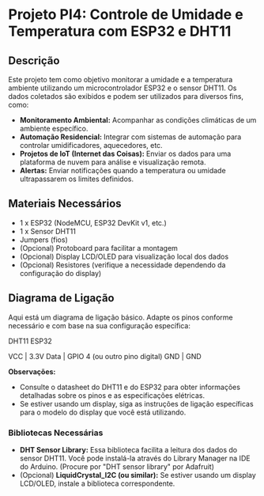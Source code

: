 # Projeto PI4: Controle de Umidade e Temperatura com ESP32 e DHT11

## Descrição

Este projeto tem como objetivo monitorar a umidade e a temperatura ambiente utilizando um microcontrolador ESP32 e o sensor DHT11. Os dados coletados são exibidos e podem ser utilizados para diversos fins, como:

*   **Monitoramento Ambiental:** Acompanhar as condições climáticas de um ambiente específico.
*   **Automação Residencial:** Integrar com sistemas de automação para controlar umidificadores, aquecedores, etc.
*   **Projetos de IoT (Internet das Coisas):** Enviar os dados para uma plataforma de nuvem para análise e visualização remota.
*   **Alertas:** Enviar notificações quando a temperatura ou umidade ultrapassarem os limites definidos.

## Materiais Necessários

*   1 x ESP32 (NodeMCU, ESP32 DevKit v1, etc.)
*   1 x Sensor DHT11
*   Jumpers (fios)
*   (Opcional) Protoboard para facilitar a montagem
*   (Opcional) Display LCD/OLED para visualização local dos dados
*   (Opcional) Resistores (verifique a necessidade dependendo da configuração do display)

## Diagrama de Ligação

Aqui está um diagrama de ligação básico.  Adapte os pinos conforme necessário e com base na sua configuração específica:


DHT11	ESP32

VCC     |   3.3V
Data    |   GPIO 4 (ou outro pino digital)
GND     |   GND

**Observações:**

*   Consulte o datasheet do DHT11 e do ESP32 para obter informações detalhadas sobre os pinos e as especificações elétricas.
*   Se estiver usando um display, siga as instruções de ligação específicas para o modelo do display que você está utilizando.


### Bibliotecas Necessárias

*   **DHT Sensor Library:**  Essa biblioteca facilita a leitura dos dados do sensor DHT11.  Você pode instalá-la através do Library Manager na IDE do Arduino. (Procure por "DHT sensor library" por Adafruit)
*   (Opcional) **LiquidCrystal_I2C (ou similar):** Se estiver usando um display LCD/OLED, instale a biblioteca correspondente.